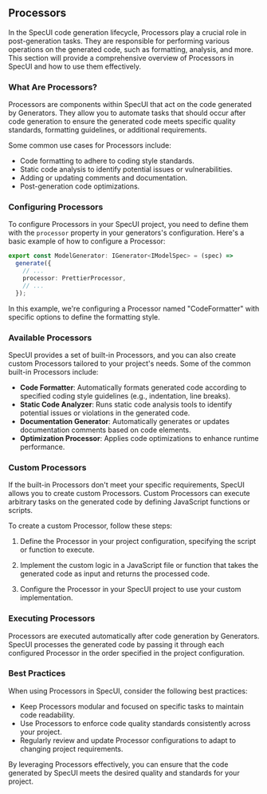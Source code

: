 ## Processors

In the SpecUI code generation lifecycle, Processors play a crucial role in post-generation tasks. They are responsible for performing various operations on the generated code, such as formatting, analysis, and more. This section will provide a comprehensive overview of Processors in SpecUI and how to use them effectively.

### What Are Processors?

Processors are components within SpecUI that act on the code generated by Generators. They allow you to automate tasks that should occur after code generation to ensure the generated code meets specific quality standards, formatting guidelines, or additional requirements.

Some common use cases for Processors include:

- Code formatting to adhere to coding style standards.
- Static code analysis to identify potential issues or vulnerabilities.
- Adding or updating comments and documentation.
- Post-generation code optimizations.

### Configuring Processors

To configure Processors in your SpecUI project, you need to define them with the `processor` property in your generators's configuration. Here's a basic example of how to configure a Processor:

```typescript
export const ModelGenerator: IGenerator<IModelSpec> = (spec) =>
  generate({
    // ...
    processor: PrettierProcessor,
    // ...
  });
```

In this example, we're configuring a Processor named "CodeFormatter" with specific options to define the formatting style.

### Available Processors

SpecUI provides a set of built-in Processors, and you can also create custom Processors tailored to your project's needs. Some of the common built-in Processors include:

- **Code Formatter**: Automatically formats generated code according to specified coding style guidelines (e.g., indentation, line breaks).
- **Static Code Analyzer**: Runs static code analysis tools to identify potential issues or violations in the generated code.
- **Documentation Generator**: Automatically generates or updates documentation comments based on code elements.
- **Optimization Processor**: Applies code optimizations to enhance runtime performance.

### Custom Processors

If the built-in Processors don't meet your specific requirements, SpecUI allows you to create custom Processors. Custom Processors can execute arbitrary tasks on the generated code by defining JavaScript functions or scripts.

To create a custom Processor, follow these steps:

1. Define the Processor in your project configuration, specifying the script or function to execute.

2. Implement the custom logic in a JavaScript file or function that takes the generated code as input and returns the processed code.

3. Configure the Processor in your SpecUI project to use your custom implementation.

### Executing Processors

Processors are executed automatically after code generation by Generators. SpecUI processes the generated code by passing it through each configured Processor in the order specified in the project configuration.

### Best Practices

When using Processors in SpecUI, consider the following best practices:

- Keep Processors modular and focused on specific tasks to maintain code readability.
- Use Processors to enforce code quality standards consistently across your project.
- Regularly review and update Processor configurations to adapt to changing project requirements.

By leveraging Processors effectively, you can ensure that the code generated by SpecUI meets the desired quality and standards for your project.
